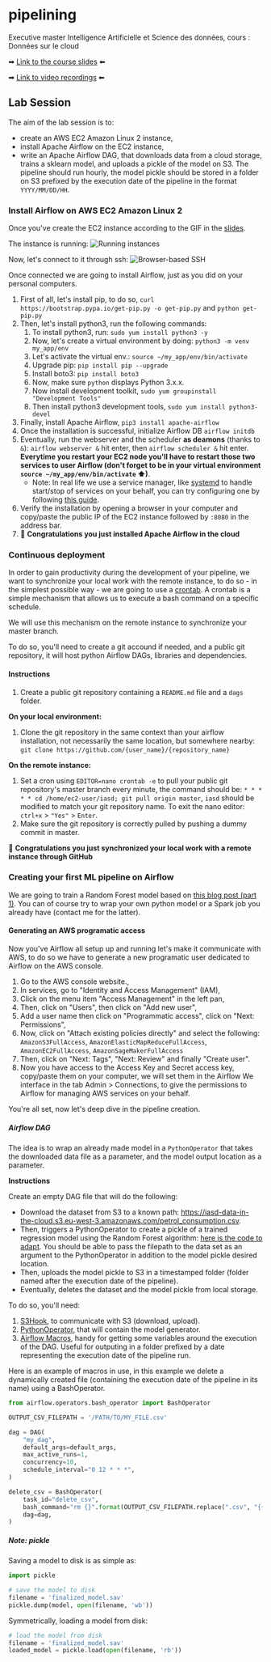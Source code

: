 # pipelining
Executive master Intelligence Artificielle et Science des données, cours : Données sur le cloud

➡ [Link to the course slides](https://docs.google.com/presentation/d/1y02d8T-svCBt_LePXXv-q00uTskQCgrmHtUv6nTxF-Q/edit?usp=sharing) ⬅

➡ [Link to video recordings](https://drive.google.com/drive/folders/1AL7W5jcEIbVNW85HrxU7lZZZErWB3uhg?usp=sharing) ⬅


## Lab Session 

The aim of the lab session is to:
- create an AWS EC2 Amazon Linux 2 instance,
- install Apache Airflow on the EC2 instance,
- write an Apache Airflow DAG, that downloads data from a cloud storage, trains a sklearn model, and uploads a pickle of the model on S3. The pipeline should run hourly, the model pickle should be stored in a folder on S3 prefixed by the execution date of the pipeline in the format `YYYY/MM/DD/HH`.


### Install Airflow on AWS EC2 Amazon Linux 2
Once you've create the EC2 instance according to the GIF in the [slides](https://docs.google.com/presentation/d/1y02d8T-svCBt_LePXXv-q00uTskQCgrmHtUv6nTxF-Q/edit?usp=sharing).

The instance is running:
![Running instances](https://github.com/faouzelfassi/pipelining/blob/master/doc/ec2_home.png?raw=true)

Now, let's connect to it through ssh:
![Browser-based SSH ](https://github.com/faouzelfassi/pipelining/blob/master/doc/ec2_ssh.png?raw=true)

Once connected we are going to install Airflow, just as you did on your personal computers.

1. First of all, let's install pip, to do so, `curl https://bootstrap.pypa.io/get-pip.py -o get-pip.py` and `python get-pip.py`
1. Then, let's install python3, run the following commands:
	1. To install python3, run: `sudo yum install python3 -y`
	1. Now, let's create a virtual environment by doing: `python3 -m venv my_app/env`
	1. Let's activate the virtual env.: `source ~/my_app/env/bin/activate`
	1. Upgrade pip: `pip install pip --upgrade`
	1. Install boto3: `pip install boto3`
	1. Now, make sure `python` displays Python 3.x.x.
	1. Now install development toolkit, `sudo yum groupinstall "Development Tools"`
	1. Then install python3 development tools, `sudo yum install python3-devel`
1. Finally, install Apache Airflow, `pip3 install apache-airflow`
1. Once the installation is successful, initialize Airflow DB `airflow initdb`
1. Eventually, run the webserver and the scheduler **as deamons** (thanks to `&`): `airflow webserver &` hit enter, then  `airflow scheduler &` hit enter. **Everytime you restart your EC2 node you'll have to restart those two services to user Airflow (don't forget to be in your virtual environment `source ~/my_app/env/bin/activate` ⬆)**.
	* Note: In real life we use a service manager, like [systemd](https://doc.ubuntu-fr.org/systemd) to handle start/stop of services on your behalf, you can try configuring one by following [this guide](https://doc.ubuntu-fr.org/creer_un_service_avec_systemd).
1. Verify the installation by opening a browser in your computer and copy/paste the public IP of the EC2 instance followed by `:8080` in the address bar.
1. 🎉 **Congratulations you just installed Apache Airflow in the cloud**

### Continuous deployment
In order to gain productivity during the development of your pipeline, we want to synchronize your local work with the remote instance, to do so - in the simplest possible way - we are going to use a [crontab](https://doc.ubuntu-fr.org/cron).
A crontab is a simple mechanism that allows us to execute a bash command on a specific schedule.

We will use this mechanism on the remote instance to synchronize your master branch.

To do so, you'll need to create a git accound if needed, and a public git repository, it will host python Airflow DAGs, libraries and dependencies.

#### Instructions
1. Create a public git repository containing a `README.md` file and a `dags` folder.

**On your local environment:**
1. Clone the git repository in the same context than your airflow installation, not necessarily the same location, but somewhere nearby: `git clone https://github.com/{user_name}/{repository_name}`

**On the remote instance:**
1. Set a cron using `EDITOR=nano crontab -e` to pull your public git repository's master branch every minute, the command should be: `* * * * * cd /home/ec2-user/iasd; git pull origin master`, `iasd` should be modified to match your git repository name. To exit the nano editor: `ctrl+x` > `"Yes"` > `Enter`.
1. Make sure the git repository is correctly pulled by pushing a dummy commit in master.


🎉 **Congratulations you just synchronized your local work with a remote instance through GitHub**

### Creating your first ML pipeline on Airflow

We are going to train a Random Forest model based on [this blog post (part 1)](https://stackabuse.com/random-forest-algorithm-with-python-and-scikit-learn/). You can of course try to wrap your own python model or a Spark job you already have (contact me for the latter).

#### Generating an AWS programatic access
Now you've Airflow all setup up and running let's make it communicate with AWS, to do so we have to generate a new programatic user dedicated to Airflow on the AWS console.

1. Go to the AWS console website.,
1. In services, go to "Identity and Access Management" (IAM),
1. Click on the menu item "Access Management" in the left pan,
1. Then, click on "Users", then click on "Add new user",
1. Add a user name then click on "Programmatic access", click on "Next: Permissions",
1. Now, click on "Attach existing policies directly" and select the following: `AmazonS3FullAccess`, `AmazonElasticMapReduceFullAccess`, `AmazonEC2FullAccess`, `AmazonSageMakerFullAccess`
1. Then, click on "Next: Tags", "Next: Review" and finally "Create user". 
1. Now you have access to the Access Key and Secret access key, copy/paste them on your computer, we will set them in the Airflow We interface in the tab Admin > Connections, to give the permissions to Airflow for managing AWS services on your behalf.

You're all set, now let's deep dive in the pipeline creation.

##### Airflow DAG
The idea is to wrap an already made model in a `PythonOperator` that takes the downloaded data file as a parameter, and the model output location as a parameter.

**Instructions**

Create an empty DAG file that will do the following:
- Download the dataset from S3 to a known path: https://iasd-data-in-the-cloud.s3.eu-west-3.amazonaws.com/petrol_consumption.csv.
- Then, triggers a PythonOperator to create a pickle of a trained regression model using the Random Forest algorithm: [here is the code to adapt](https://github.com/faouzelfassi/pipelining/blob/master/model.py). You should be able to pass the filepath to the data set as an argument to the PythonOperator in addition to the model pickle desired location.
- Then, uploads the model pickle to S3 in a timestamped folder (folder named after the execution date of the pipeline).
- Eventually, deletes the dataset and the model pickle from local storage.


To do so, you'll need:
1. [S3Hook](https://airflow.apache.org/docs/stable/_modules/airflow/hooks/S3_hook.html), to communicate with S3 (download, upload).
1. [PythonOperator](https://airflow.apache.org/docs/stable/howto/operator/python.html), that will contain the model generator.
1. [Airflow Macros](https://airflow.apache.org/docs/stable/macros-ref.html#macros), handy for getting some variables around the execution of the DAG. Useful for outputing in a folder prefixed by a date representing the execution date of the pipeline run.

Here is an example of macros in use, in this example we delete a dynamically created file (containing the execution date of the pipeline in its name) using a BashOperator. 

```python
from airflow.operators.bash_operator import BashOperator

OUTPUT_CSV_FILEPATH = '/PATH/TO/MY_FILE.csv'

dag = DAG(
    "my_dag",
    default_args=default_args,
    max_active_runs=1,
    concurrency=10,
    schedule_interval="0 12 * * *",
)

delete_csv = BashOperator(
    task_id="delete_csv",
    bash_command="rm {}".format(OUTPUT_CSV_FILEPATH.replace(".csv", "{{ ds }}.csv")),
    dag=dag,
)
```

##### Note: pickle
Saving a model to disk is as simple as:

```python
import pickle

# save the model to disk
filename = 'finalized_model.sav'
pickle.dump(model, open(filename, 'wb'))
```

Symmetrically, loading a model from disk:

```python
# load the model from disk
filename = 'finalized_model.sav'
loaded_model = pickle.load(open(filename, 'rb'))
```

